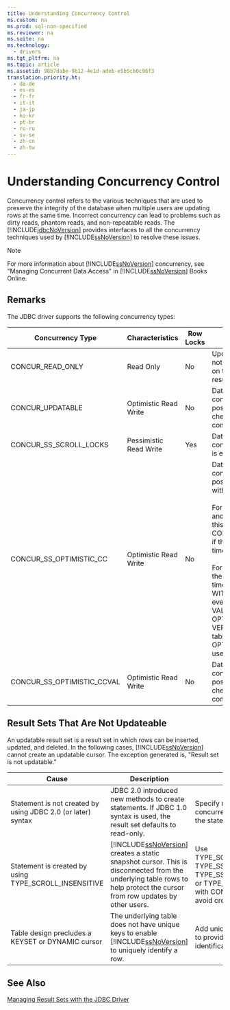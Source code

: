 ```yaml
---
title: Understanding Concurrency Control
ms.custom: na
ms.prod: sql-non-specified
ms.reviewer: na
ms.suite: na
ms.technology: 
  - drivers
ms.tgt_pltfrm: na
ms.topic: article
ms.assetid: 98b7dabe-9b12-4e1d-adeb-e5b5cb0c96f3
translation.priority.ht: 
  - de-de
  - es-es
  - fr-fr
  - it-it
  - ja-jp
  - ko-kr
  - pt-br
  - ru-ru
  - sv-se
  - zh-cn
  - zh-tw
---
```

# Understanding Concurrency Control
  Concurrency control refers to the various techniques that are used to preserve the integrity of the database when multiple users are updating rows at the same time. Incorrect concurrency can lead to problems such as dirty reads, phantom reads, and non\-repeatable reads. The [!INCLUDE[jdbcNoVersion](../content/includes/jdbcNoVersion_md.md)] provides interfaces to all the concurrency techniques used by [!INCLUDE[ssNoVersion](../content/includes/ssNoVersion_md.md)] to resolve these issues.  
  
> [!NOTE]  
>  For more information about [!INCLUDE[ssNoVersion](../content/includes/ssNoVersion_md.md)] concurrency, see "Managing Concurrent Data Access" in [!INCLUDE[ssNoVersion](../content/includes/ssNoVersion_md.md)] Books Online.  
  
## Remarks  
 The JDBC driver supports the following concurrency types:  
  
|Concurrency Type|Characteristics|Row Locks|Description|  
|----------------------|---------------------|---------------|-----------------|  
|CONCUR\_READ\_ONLY|Read Only|No|Updates through the cursor are not allowed, and no locks are held on the rows that make up the result set.|  
|CONCUR\_UPDATABLE|Optimistic Read Write|No|Database assumes row contention is unlikely, but possible. Row integrity is checked with a timestamp comparison.|  
|CONCUR\_SS\_SCROLL\_LOCKS|Pessimistic Read Write|Yes|Database assumes row contention is likely. Row integrity is ensured with row locking.|  
|CONCUR\_SS\_OPTIMISTIC\_CC|Optimistic Read Write|No|Database assumes row contention is unlikely, but possible. Row integrity is verified with a timestamp comparison.<br /><br /> For [!INCLUDE[ssVersion2005](../content/includes/ssVersion2005_md.md)] and later, the server will change this to CONCUR\_SS\_OPTIMISTIC\_CCVAL if the table does not contain a timestamp column.<br /><br /> For [!INCLUDE[ssVersion2000](../content/includes/ssVersion2000_md.md)], if the underlying table has a timestamp column, OPTIMISTIC WITH ROW VERSIONING is used even if OPTIMISTIC WITH VALUES is specified. If OPTIMISTIC WITH ROW VERSIONING is specified and the table does not have timestamps, OPTIMISTIC WITH VALUES is used.|  
|CONCUR\_SS\_OPTIMISTIC\_CCVAL|Optimistic Read Write|No|Database assumes row contention is unlikely, but possible. Row integrity is checked with a row data comparison.|  
  
## Result Sets That Are Not Updateable  
 An updatable result set is a result set in which rows can be inserted, updated, and deleted. In the following cases, [!INCLUDE[ssNoVersion](../content/includes/ssNoVersion_md.md)] cannot create an updatable cursor. The exception generated is, "Result set is not updatable."  
  
|Cause|Description|Remedy|  
|-----------|-----------------|------------|  
|Statement is not created by using JDBC 2.0 \(or later\) syntax|JDBC 2.0 introduced new methods to create statements. If JDBC 1.0 syntax is used, the result set defaults to read\-only.|Specify result set type and concurrency when creating the statement.|  
|Statement is created by using TYPE\_SCROLL\_INSENSITIVE|[!INCLUDE[ssNoVersion](../content/includes/ssNoVersion_md.md)] creates a static snapshot cursor. This is disconnected from the underlying table rows to help protect the cursor from row updates by other users.|Use TYPE\_SCROLL\_SENSITIVE, TYPE\_SS\_SCROLL\_KEYSET, TYPE\_SS\_SCROLL\_DYNAMIC, or TYPE\_FORWARD\_ONLY with CONCUR\_UPDATABLE to avoid creating a static cursor.|  
|Table design precludes a KEYSET or DYNAMIC cursor|The underlying table does not have unique keys to enable [!INCLUDE[ssNoVersion](../content/includes/ssNoVersion_md.md)] to uniquely identify a row.|Add unique keys to the table to provide unique identification of each row.|  
  
## See Also  
 [Managing Result Sets with the JDBC Driver](../content/Managing-Result-Sets-with-the-JDBC-Driver.md)  
  
  